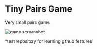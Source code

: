 Tiny Pairs Game
====

Very small pairs game.

![game screenshot](https://github.com/perython/test/docs/pairs-game-screen-01.png)

*test repository for learning github features